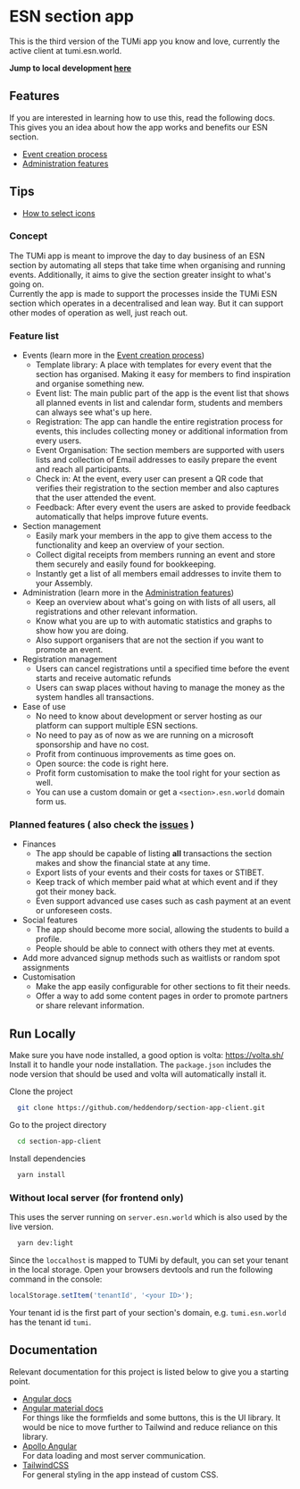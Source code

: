 # ESN section app

This is the third version of the TUMi app you know and love, currently the active client at tumi.esn.world.

**Jump to local development [here](#run-locally)**

## Features

If you are interested in learning how to use this, read the following docs. This gives you an idea about how the app works and benefits our ESN section.

- [Event creation process](./help/event-journey.md)
- [Administration features](./help/admin-features.md)

## Tips

- [How to select icons](./help/icons.md)

### Concept

The TUMi app is meant to improve the day to day business of an ESN section by automating all steps that take time when organising and running events. Additionally, it aims to give the section greater insight to what's going on.  
Currently the app is made to support the processes inside the TUMi ESN section which operates in a decentralised and lean way. But it can support other modes of operation as well, just reach out.

### Feature list

- Events (learn more in the [Event creation process](./help/event-journey.md))
  - Template library: A place with templates for every event that the section has organised. Making it easy for members to find inspiration and organise something new.
  - Event list: The main public part of the app is the event list that shows all planned events in list and calendar form, students and members can always see what's up here.
  - Registration: The app can handle the entire registration process for events, this includes collecting money or additional information from every users.
  - Event Organisation: The section members are supported with users lists and collection of Email addresses to easily prepare the event and reach all participants.
  - Check in: At the event, every user can present a QR code that verifies their registration to the section member and also captures that the user attended the event.
  - Feedback: After every event the users are asked to provide feedback automatically that helps improve future events.
- Section management
  - Easily mark your members in the app to give them access to the functionality and keep an overview of your section.
  - Collect digital receipts from members running an event and store them securely and easily found for bookkeeping.
  - Instantly get a list of all members email addresses to invite them to your Assembly.
- Administration (learn more in the [Administration features](./admin-features.md))
  - Keep an overview about what's going on with lists of all users, all registrations and other relevant information.
  - Know what you are up to with automatic statistics and graphs to show how you are doing.
  - Also support organisers that are not the section if you want to promote an event.
- Registration management
  - Users can cancel registrations until a specified time before the event starts and receive automatic refunds
  - Users can swap places without having to manage the money as the system handles all transactions.
- Ease of use
  - No need to know about development or server hosting as our platform can support multiple ESN sections.
  - No need to pay as of now as we are running on a microsoft sponsorship and have no cost.
  - Profit from continuous improvements as time goes on.
  - Open source: the code is right here.
  - Profit form customisation to make the tool right for your section as well.
  - You can use a custom domain or get a `<section>.esn.world` domain form us.

### Planned features ( also check the [issues](https://github.com/heddendorp/section-app-client/issues) )

- Finances
  - The app should be capable of listing **all** transactions the section makes and show the financial state at any time.
  - Export lists of your events and their costs for taxes or STIBET.
  - Keep track of which member paid what at which event and if they got their money back.
  - Even support advanced use cases such as cash payment at an event or unforeseen costs.
- Social features
  - The app should become more social, allowing the students to build a profile.
  - People should be able to connect with others they met at events.
- Add more advanced signup methods such as waitlists or random spot assignments
- Customisation
  - Make the app easily configurable for other sections to fit their needs.
  - Offer a way to add some content pages in order to promote partners or share relevant information.

## Run Locally

Make sure you have node installed, a good option is volta: https://volta.sh/  
Install it to handle your node installation. The `package.json` includes the node version that should be used and volta will automatically install it.

Clone the project

```bash
  git clone https://github.com/heddendorp/section-app-client.git
```

Go to the project directory

```bash
  cd section-app-client
```

Install dependencies

```bash
  yarn install
```

### Without local server (for frontend only)

This uses the server running on `server.esn.world` which is also used by the live version.

```bash
  yarn dev:light
```

Since the `loccalhost` is mapped to TUMi by default, you can set your tenant in the local storage. Open your browsers devtools and run the following command in the console:

```js
localStorage.setItem('tenantId', '<your ID>');
```

Your tenant id is the first part of your section's domain, e.g. `tumi.esn.world` has the tenant id `tumi`.

## Documentation

Relevant documentation for this project is listed below to give you a starting point.

- [Angular docs](https://angular.io/docs)
- [Angular material docs](https://material.angular.io/components/categories)  
  For things like the formfields and some buttons, this is the UI library.
  It would be nice to move further to Tailwind and reduce reliance on this library.
- [Apollo Angular](https://apollo-angular.com/docs/)  
  For data loading and most server communication.
- [TailwindCSS](https://tailwindcss.com/docs/utility-first)  
  For general styling in the app instead of custom CSS.
